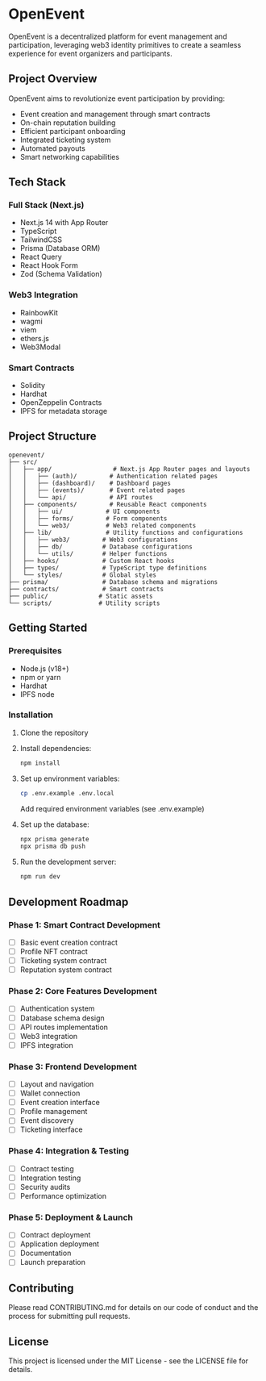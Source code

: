 # OpenEvent

OpenEvent is a decentralized platform for event management and participation, leveraging web3 identity primitives to create a seamless experience for event organizers and participants.

## Project Overview

OpenEvent aims to revolutionize event participation by providing:
- Event creation and management through smart contracts
- On-chain reputation building
- Efficient participant onboarding
- Integrated ticketing system
- Automated payouts
- Smart networking capabilities

## Tech Stack

### Full Stack (Next.js)
- Next.js 14 with App Router
- TypeScript
- TailwindCSS
- Prisma (Database ORM)
- React Query
- React Hook Form
- Zod (Schema Validation)

### Web3 Integration
- RainbowKit
- wagmi
- viem
- ethers.js
- Web3Modal

### Smart Contracts
- Solidity
- Hardhat
- OpenZeppelin Contracts
- IPFS for metadata storage

## Project Structure

```
openevent/
├── src/
│   ├── app/                 # Next.js App Router pages and layouts
│   │   ├── (auth)/         # Authentication related pages
│   │   ├── (dashboard)/    # Dashboard pages
│   │   ├── (events)/       # Event related pages
│   │   └── api/            # API routes
│   ├── components/         # Reusable React components
│   │   ├── ui/            # UI components
│   │   ├── forms/         # Form components
│   │   └── web3/          # Web3 related components
│   ├── lib/               # Utility functions and configurations
│   │   ├── web3/         # Web3 configurations
│   │   ├── db/           # Database configurations
│   │   └── utils/        # Helper functions
│   ├── hooks/            # Custom React hooks
│   ├── types/            # TypeScript type definitions
│   └── styles/           # Global styles
├── prisma/               # Database schema and migrations
├── contracts/            # Smart contracts
├── public/              # Static assets
└── scripts/             # Utility scripts
```

## Getting Started

### Prerequisites
- Node.js (v18+)
- npm or yarn
- Hardhat
- IPFS node

### Installation

1. Clone the repository
2. Install dependencies:
   ```bash
   npm install
   ```

3. Set up environment variables:
   ```bash
   cp .env.example .env.local
   ```
   Add required environment variables (see .env.example)

4. Set up the database:
   ```bash
   npx prisma generate
   npx prisma db push
   ```

5. Run the development server:
   ```bash
   npm run dev
   ```

## Development Roadmap

### Phase 1: Smart Contract Development
- [ ] Basic event creation contract
- [ ] Profile NFT contract
- [ ] Ticketing system contract
- [ ] Reputation system contract

### Phase 2: Core Features Development
- [ ] Authentication system
- [ ] Database schema design
- [ ] API routes implementation
- [ ] Web3 integration
- [ ] IPFS integration

### Phase 3: Frontend Development
- [ ] Layout and navigation
- [ ] Wallet connection
- [ ] Event creation interface
- [ ] Profile management
- [ ] Event discovery
- [ ] Ticketing interface

### Phase 4: Integration & Testing
- [ ] Contract testing
- [ ] Integration testing
- [ ] Security audits
- [ ] Performance optimization

### Phase 5: Deployment & Launch
- [ ] Contract deployment
- [ ] Application deployment
- [ ] Documentation
- [ ] Launch preparation

## Contributing

Please read CONTRIBUTING.md for details on our code of conduct and the process for submitting pull requests.

## License

This project is licensed under the MIT License - see the LICENSE file for details.

